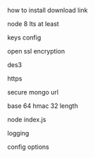 
how to install
download link

node 8 lts at least

keys config

open ssl encryption

des3

https

secure mongo url

base 64 hmac 32 length

node index.js

logging

config options

